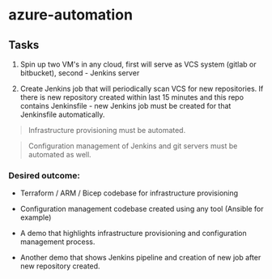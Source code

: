 # azure-automation

## Tasks

1. Spin up two VM's in any cloud, first will serve as VCS system (gitlab or bitbucket), second - Jenkins server

2. Create Jenkins job that will periodically scan VCS for new repositories. If there is new repository created within last 15 minutes and this repo contains Jenkinsfile - new Jenkins job must be created for that Jenkinsfile automatically.



> Infrastructure provisioning must be automated.

> Configuration management of Jenkins and git servers must be automated as well.



### Desired outcome:

- Terraform / ARM / Bicep codebase for infrastructure provisioning

- Configuration management codebase created using any tool (Ansible for example)

- A demo that highlights infrastructure provisioning and configuration management process.

- Another demo that shows Jenkins pipeline and creation of new job after new repository created.

